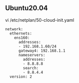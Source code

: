 ## Ubuntu20.04

vi /etc/netplan/50-cloud-init.yaml

```
network:
  ethernets:
    ens160:
      addresses:
      - 192.168.1.60/24
      gateway4: 192.168.1.1
      nameservers:
        addresses:
        - 8.8.8.8
        search:
        - 8.8.4.4
  version: 2
```

